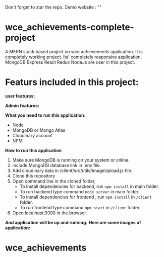 Don't forget to star the repo.
Demo website : ""
# wce_achievements-complete-project
A MERN stack based project on wce achievements application. It is completely working project. Its' completely responsive application.
MongoDB Express React Redux NodeJs are user in this project.

# Featurs included in this project:

**user features:**



**Admin features:**
   
   



**What you need to run this application:**

 - Node 
 - MongoDB or Mongo Atlas
 - Cloudinary account
 - NPM

**How to run this application**
1.  Make sure MongoDB is running on your system or online.
2. include MongoDB database link in .env file.
3. Add cloudinary data in /client/src/utils/imageUpload.js file.
4. Clone this repository
5. Open command line in the cloned folder,
    - To install dependencies for backend, run  `npm install` in main folder.
    - To run backend type command `node server` in main folder.
    - To install dependencies for frontend , run  `npm install` in `/client` folder.
    - To run frontend type command `npm start` in `/client` folder.
6.  Open  [localhost:3000](http://localhost:3000/)  in the browser.

**And application will be up and running.**
**Here are some images of application:**


# wce_achievements
